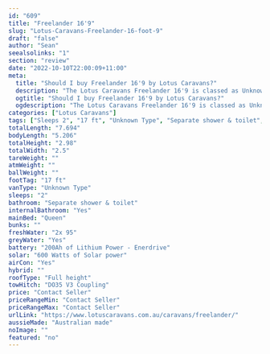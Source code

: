 ```yaml
---
id: "609"
title: "Freelander 16'9"
slug: "Lotus-Caravans-Freelander-16-foot-9"
draft: "false"
author: "Sean"
seealsolinks: "1"
section: "review"
date: "2022-10-10T22:00:09+11:00"
meta:
  title: "Should I buy Freelander 16'9 by Lotus Caravans?"
  description: "The Lotus Caravans Freelander 16'9 is classed as Unknown Type, and sleeps 2 people. It is Australian made and comes in at 17 ft. It generally has Separate shower & toilet."
  ogtitle: "Should I buy Freelander 16'9 by Lotus Caravans?"
  ogdescription: "The Lotus Caravans Freelander 16'9 is classed as Unknown Type, and sleeps 2 people. It is Australian made and comes in at 17 ft. It generally has Separate shower & toilet."
categories: ["Lotus Caravans"]
tags: ["Sleeps 2", "17 ft", "Unknown Type", "Separate shower & toilet", "Full height", "Price Unknown", "Australian made"]
totalLength: "7.694"
bodyLength: "5.206"
totalHeight: "2.98"
totalWidth: "2.5"
tareWeight: ""
atmWeight: ""
ballWeight: ""
footTag: "17 ft"
vanType: "Unknown Type"
sleeps: "2"
bathroom: "Separate shower & toilet"
internalBathroom: "Yes"
mainBed: "Queen"
bunks: ""
freshWater: "2x 95"
greyWater: "Yes"
battery: "200Ah of Lithium Power - Enerdrive"
solar: "600 Watts of Solar power"
airCon: "Yes"
hybrid: ""
roofType: "Full height"
towHitch: "DO35 V3 Coupling"
price: "Contact Seller"
priceRangeMin: "Contact Seller"
priceRangeMax: "Contact Seller"
urlLink: "https://www.lotuscaravans.com.au/caravans/freelander/"
aussieMade: "Australian made"
noImage: ""
featured: "no"
---
```


